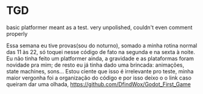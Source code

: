 # TGD
 basic platformer meant as a test.
very unpolished, couldn't even comment properly 



Essa semana eu tive provas(sou do noturno), somado a minha rotina normal das 11 às 22, só toquei nesse código de fato na segunda e na sexta à noite.
Eu não tinha feito um platformer ainda, a gravidade e as plataformas foram novidade pra mim; de resto eu já tinha dado uma brincada: animações, state machines, sons...
Estou ciente que isso é irrelevante pro teste, minha maior vergonha foi a organização do código e por isso deixo o o link caso queiram dar uma olhada, https://github.com/DfindWox/Godot_First_Game
